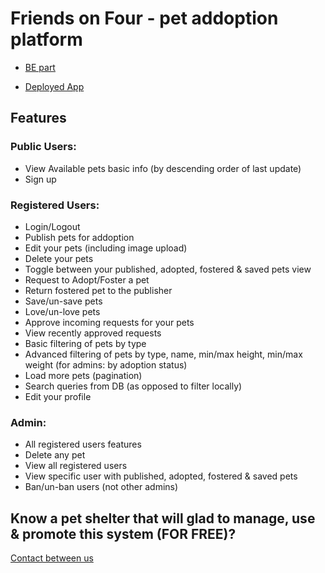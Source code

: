 # Friends on Four - pet addoption platform

- [BE part](https://github.com/YanivAf/Friends-on-Four-Pets-Adoption-BE)

- [Deployed App](https://friends-on-four.netlify.app/)

## Features
### Public Users:
- View Available pets basic info (by descending order of last update)
- Sign up

### Registered Users:
- Login/Logout
- Publish pets for addoption
- Edit your pets (including image upload)
- Delete your pets
- Toggle between your published, adopted, fostered & saved pets view
- Request to Adopt/Foster a pet
- Return fostered pet to the publisher
- Save/un-save pets
- Love/un-love pets
- Approve incoming requests for your pets
- View recently approved requests
- Basic filtering of pets by type
- Advanced filtering of pets by type, name, min/max height, min/max weight (for admins: by adoption status)
- Load more pets (pagination)
- Search queries from DB (as opposed to filter locally)
- Edit your profile

### Admin:
- All registered users features
- Delete any pet
- View all registered users
- View specific user with published, adopted, fostered & saved pets
- Ban/un-ban users (not other admins)

## Know a pet shelter that will glad to manage, use & promote this system (FOR FREE)?
[Contact between us](mailto:yanivaflalo@gmail.com)

